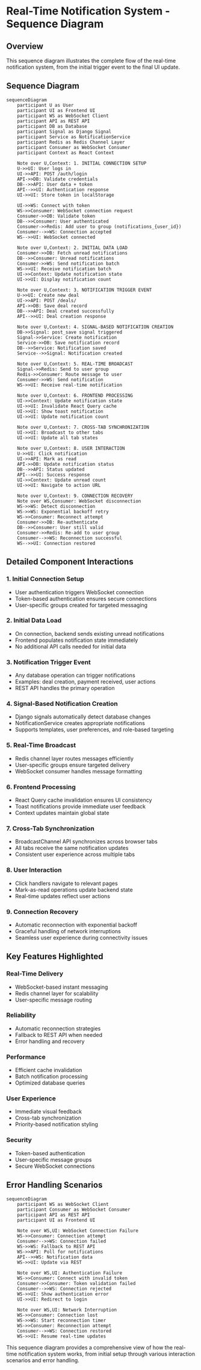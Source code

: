 # Real-Time Notification System - Sequence Diagram

## Overview
This sequence diagram illustrates the complete flow of the real-time notification system, from the initial trigger event to the final UI update.

## Sequence Diagram

```mermaid
sequenceDiagram
    participant U as User
    participant UI as Frontend UI
    participant WS as WebSocket Client
    participant API as REST API
    participant DB as Database
    participant Signal as Django Signal
    participant Service as NotificationService
    participant Redis as Redis Channel Layer
    participant Consumer as WebSocket Consumer
    participant Context as React Context

    Note over U,Context: 1. INITIAL CONNECTION SETUP
    U->>UI: User logs in
    UI->>API: POST /auth/login
    API->>DB: Validate credentials
    DB-->>API: User data + token
    API-->>UI: Authentication response
    UI->>UI: Store token in localStorage
    
    UI->>WS: Connect with token
    WS->>Consumer: WebSocket connection request
    Consumer->>DB: Validate token
    DB-->>Consumer: User authenticated
    Consumer->>Redis: Add user to group (notifications_{user_id})
    Consumer-->>WS: Connection accepted
    WS-->>UI: WebSocket connected
    
    Note over U,Context: 2. INITIAL DATA LOAD
    Consumer->>DB: Fetch unread notifications
    DB-->>Consumer: Unread notifications
    Consumer->>WS: Send notification batch
    WS->>UI: Receive notification batch
    UI->>Context: Update notification state
    UI->>UI: Display notification count

    Note over U,Context: 3. NOTIFICATION TRIGGER EVENT
    U->>UI: Create new deal
    UI->>API: POST /deals/
    API->>DB: Save deal record
    DB-->>API: Deal created successfully
    API-->>UI: Deal creation response
    
    Note over U,Context: 4. SIGNAL-BASED NOTIFICATION CREATION
    DB->>Signal: post_save signal triggered
    Signal->>Service: Create notification
    Service->>DB: Save notification record
    DB-->>Service: Notification saved
    Service-->>Signal: Notification created
    
    Note over U,Context: 5. REAL-TIME BROADCAST
    Signal->>Redis: Send to user group
    Redis->>Consumer: Route message to user
    Consumer->>WS: Send notification
    WS->>UI: Receive real-time notification
    
    Note over U,Context: 6. FRONTEND PROCESSING
    UI->>Context: Update notification state
    UI->>UI: Invalidate React Query cache
    UI->>UI: Show toast notification
    UI->>UI: Update notification count
    
    Note over U,Context: 7. CROSS-TAB SYNCHRONIZATION
    UI->>UI: Broadcast to other tabs
    UI->>UI: Update all tab states
    
    Note over U,Context: 8. USER INTERACTION
    U->>UI: Click notification
    UI->>API: Mark as read
    API->>DB: Update notification status
    DB-->>API: Status updated
    API-->>UI: Success response
    UI->>Context: Update unread count
    UI->>UI: Navigate to action URL

    Note over U,Context: 9. CONNECTION RECOVERY
    Note over WS,Consumer: WebSocket disconnection
    WS->>WS: Detect disconnection
    WS->>WS: Exponential backoff retry
    WS->>Consumer: Reconnect attempt
    Consumer->>DB: Re-authenticate
    DB-->>Consumer: User still valid
    Consumer->>Redis: Re-add to user group
    Consumer-->>WS: Reconnection successful
    WS-->>UI: Connection restored
```

## Detailed Component Interactions

### 1. **Initial Connection Setup**
- User authentication triggers WebSocket connection
- Token-based authentication ensures secure connections
- User-specific groups created for targeted messaging

### 2. **Initial Data Load**
- On connection, backend sends existing unread notifications
- Frontend populates notification state immediately
- No additional API calls needed for initial data

### 3. **Notification Trigger Event**
- Any database operation can trigger notifications
- Examples: deal creation, payment received, user actions
- REST API handles the primary operation

### 4. **Signal-Based Notification Creation**
- Django signals automatically detect database changes
- NotificationService creates appropriate notifications
- Supports templates, user preferences, and role-based targeting

### 5. **Real-Time Broadcast**
- Redis channel layer routes messages efficiently
- User-specific groups ensure targeted delivery
- WebSocket consumer handles message formatting

### 6. **Frontend Processing**
- React Query cache invalidation ensures UI consistency
- Toast notifications provide immediate user feedback
- Context updates maintain global state

### 7. **Cross-Tab Synchronization**
- BroadcastChannel API synchronizes across browser tabs
- All tabs receive the same notification updates
- Consistent user experience across multiple tabs

### 8. **User Interaction**
- Click handlers navigate to relevant pages
- Mark-as-read operations update backend state
- Real-time updates reflect user actions

### 9. **Connection Recovery**
- Automatic reconnection with exponential backoff
- Graceful handling of network interruptions
- Seamless user experience during connectivity issues

## Key Features Highlighted

### **Real-Time Delivery**
- WebSocket-based instant messaging
- Redis channel layer for scalability
- User-specific message routing

### **Reliability**
- Automatic reconnection strategies
- Fallback to REST API when needed
- Error handling and recovery

### **Performance**
- Efficient cache invalidation
- Batch notification processing
- Optimized database queries

### **User Experience**
- Immediate visual feedback
- Cross-tab synchronization
- Priority-based notification styling

### **Security**
- Token-based authentication
- User-specific message groups
- Secure WebSocket connections

## Error Handling Scenarios

```mermaid
sequenceDiagram
    participant WS as WebSocket Client
    participant Consumer as WebSocket Consumer
    participant API as REST API
    participant UI as Frontend UI

    Note over WS,UI: WebSocket Connection Failure
    WS->>Consumer: Connection attempt
    Consumer-->>WS: Connection failed
    WS->>WS: Fallback to REST API
    WS->>API: Poll for notifications
    API-->>WS: Notification data
    WS->>UI: Update via REST

    Note over WS,UI: Authentication Failure
    WS->>Consumer: Connect with invalid token
    Consumer->>Consumer: Token validation failed
    Consumer-->>WS: Connection rejected
    WS->>UI: Show authentication error
    UI->>UI: Redirect to login

    Note over WS,UI: Network Interruption
    WS->>Consumer: Connection lost
    WS->>WS: Start reconnection timer
    WS->>Consumer: Reconnection attempt
    Consumer-->>WS: Connection restored
    WS->>UI: Resume real-time updates
```

This sequence diagram provides a comprehensive view of how the real-time notification system works, from initial setup through various interaction scenarios and error handling. 